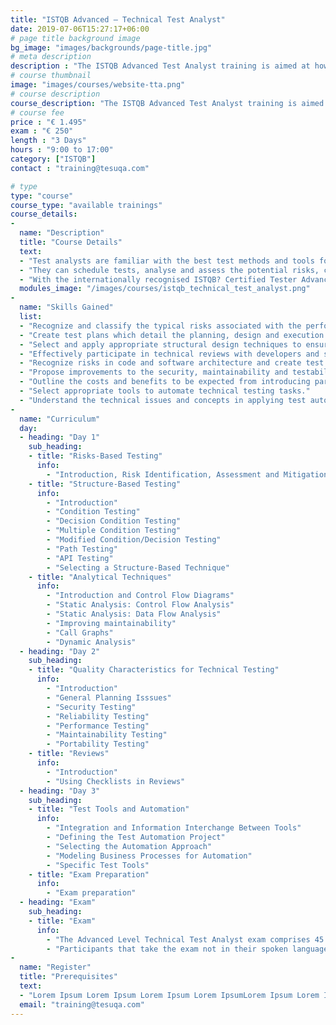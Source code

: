 ```yaml
---
title: "ISTQB Advanced – Technical Test Analyst"
date: 2019-07-06T15:27:17+06:00
# page title background image
bg_image: "images/backgrounds/page-title.jpg"
# meta description
description : "The ISTQB Advanced Test Analyst training is aimed at how to thoroughly prepare and execute unit/integration tests and test automation, focused on non-functional quality characteristics."
# course thumbnail
image: "images/courses/website-tta.png"
# course description
course_description: "The ISTQB Advanced Test Analyst training is aimed at how to thoroughly prepare and execute unit/integration tests and test automation, focused on non-functional quality characteristics."
# course fee
price : "€ 1.495"
exam : "€ 250"
length : "3 Days"
hours : "9:00 to 17:00"
category: ["ISTQB"]
contact : "training@tesuqa.com"

# type
type: "course"
course_type: "available trainings"
course_details:
- 
  name: "Description"
  title: "Course Details"
  text:
  - "Test analysts are familiar with the best test methods and tools for test projects."
  - "They can schedule tests, analyse and assess the potential risks, conduct usability tests, and record and analyse the results."
  - "With the internationally recognised ISTQB? Certified Tester Advanced Level – Technical Test Analyst (CTAL-TTA) certification, you will be able to prove your knowledge, particularly with regard to technical aspects."
  modules_image: "/images/courses/istqb_technical_test_analyst.png" 
- 
  name: "Skills Gained"
  list:
  - "Recognize and classify the typical risks associated with the performance, security, reliability, portability and maintainability of software systems."
  - "Create test plans which detail the planning, design and execution of tests for mitigating performance, security, reliability, portability and maintainability risks."
  - "Select and apply appropriate structural design techniques to ensure that tests provide an adequate level of confidence, based on code coverage and design coverage."
  - "Effectively participate in technical reviews with developers and software architects applying knowledge of typical mistakes made in code and architecture."
  - "Recognize risks in code and software architecture and create test plan elements to mitigate those risks through dynamic analysis."
  - "Propose improvements to the security, maintainability and testability of code by applying static analysis."
  - "Outline the costs and benefits to be expected from introducing particular types of test automation."
  - "Select appropriate tools to automate technical testing tasks."
  - "Understand the technical issues and concepts in applying test automation."
- 
  name: "Curriculum"
  day:
  - heading: "Day 1"
    sub_heading: 
    - title: "Risks-Based Testing"
      info:
        - "Introduction, Risk Identification, Assessment and Mitigation"
    - title: "Structure-Based Testing"
      info:
        - "Introduction" 
        - "Condition Testing" 
        - "Decision Condition Testing" 
        - "Multiple Condition Testing" 
        - "Modified Condition/Decision Testing" 
        - "Path Testing" 
        - "API Testing" 
        - "Selecting a Structure-Based Technique" 
    - title: "Analytical Techniques"
      info:
        - "Introduction and Control Flow Diagrams" 
        - "Static Analysis: Control Flow Analysis" 
        - "Static Analysis: Data Flow Analysis"
        - "Improving maintainability" 
        - "Call Graphs" 
        - "Dynamic Analysis" 
  - heading: "Day 2"
    sub_heading: 
    - title: "Quality Characteristics for Technical Testing"
      info:
        - "Introduction"
        - "General Planning Isssues"
        - "Security Testing"
        - "Reliability Testing"
        - "Performance Testing"
        - "Maintainability Testing"
        - "Portability Testing"
    - title: "Reviews"
      info:
        - "Introduction" 
        - "Using Checklists in Reviews" 
  - heading: "Day 3"
    sub_heading: 
    - title: "Test Tools and Automation"
      info:
        - "Integration and Information Interchange Between Tools"
        - "Defining the Test Automation Project"
        - "Selecting the Automation Approach"
        - "Modeling Business Processes for Automation"
        - "Specific Test Tools"
    - title: "Exam Preparation"
      info:
        - "Exam preparation"    
  - heading: "Exam"
    sub_heading:
    - title: "Exam"
      info:
        - "The Advanced Level Technical Test Analyst exam comprises 45 multiple choice questions, with a pass mark grade of 65% to be completed within 120 minutes."
        - "Participants that take the exam not in their spoken language, will receive additional 25% more time (an additional 45 minutes), for a total of 150 minutes."       
-
  name: "Register"
  title: "Prerequisites" 
  text:   
  - "Lorem Ipsum Lorem Ipsum Lorem Ipsum Lorem IpsumLorem Ipsum Lorem Ipsum Lorem Ipsum Lorem IpsumLorem Ipsum Lorem Ipsum Lorem Ipsum Lorem IpsumLorem Ipsum Lorem"
  email: "training@tesuqa.com"
---
```

